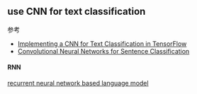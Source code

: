 ## use CNN for text classification

参考
 - [Implementing a CNN for Text Classification in TensorFlow](http://www.wildml.com/2015/12/implementing-a-cnn-for-text-classification-in-tensorflow/)
 - [Convolutional Neural Networks for Sentence Classification](https://arxiv.org/pdf/1408.5882.pdf)


#### RNN
[recurrent neural network based language model](http://www.fit.vutbr.cz/research/groups/speech/publi/2010/mikolov_interspeech2010_IS100722.pdf)

